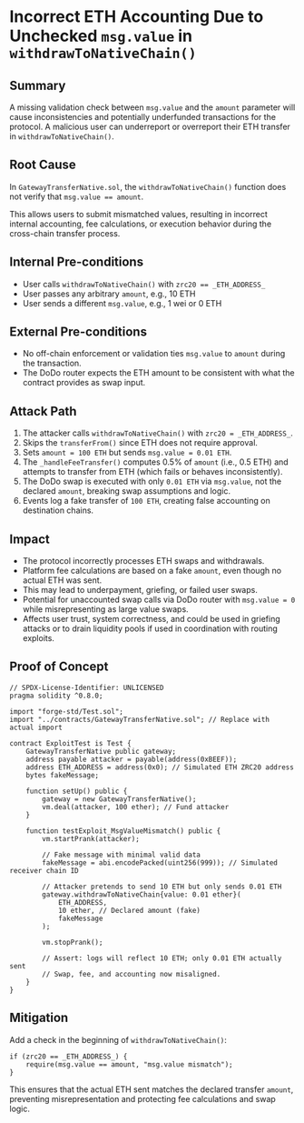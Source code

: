 # Incorrect ETH Accounting Due to Unchecked `msg.value` in `withdrawToNativeChain()`

## Summary

A missing validation check between `msg.value` and the `amount` parameter will cause inconsistencies and potentially underfunded transactions for the protocol. A malicious user can underreport or overreport their ETH transfer in `withdrawToNativeChain()`.

## Root Cause

In `GatewayTransferNative.sol`, the `withdrawToNativeChain()` function does not verify that `msg.value == amount`.

This allows users to submit mismatched values, resulting in incorrect internal accounting, fee calculations, or execution behavior during the cross-chain transfer process.

## Internal Pre-conditions

- User calls `withdrawToNativeChain()` with `zrc20 == _ETH_ADDRESS_`
- User passes any arbitrary `amount`, e.g., 10 ETH
- User sends a different `msg.value`, e.g., 1 wei or 0 ETH

## External Pre-conditions

- No off-chain enforcement or validation ties `msg.value` to `amount` during the transaction.
- The DoDo router expects the ETH amount to be consistent with what the contract provides as swap input.

## Attack Path

1. The attacker calls `withdrawToNativeChain()` with `zrc20 = _ETH_ADDRESS_`.
2. Skips the `transferFrom()` since ETH does not require approval.
3. Sets `amount = 100 ETH` but sends `msg.value = 0.01 ETH`.
4. The `_handleFeeTransfer()` computes 0.5% of `amount` (i.e., 0.5 ETH) and attempts to transfer from ETH (which fails or behaves inconsistently).
5. The DoDo swap is executed with only `0.01 ETH` via `msg.value`, not the declared `amount`, breaking swap assumptions and logic.
6. Events log a fake transfer of `100 ETH`, creating false accounting on destination chains.

## Impact

- The protocol incorrectly processes ETH swaps and withdrawals.
- Platform fee calculations are based on a fake `amount`, even though no actual ETH was sent.
- This may lead to underpayment, griefing, or failed user swaps.
- Potential for unaccounted swap calls via DoDo router with `msg.value = 0` while misrepresenting as large value swaps.
- Affects user trust, system correctness, and could be used in griefing attacks or to drain liquidity pools if used in coordination with routing exploits.

## Proof of Concept

```solidity
// SPDX-License-Identifier: UNLICENSED
pragma solidity ^0.8.0;

import "forge-std/Test.sol";
import "../contracts/GatewayTransferNative.sol"; // Replace with actual import

contract ExploitTest is Test {
    GatewayTransferNative public gateway;
    address payable attacker = payable(address(0xBEEF));
    address ETH_ADDRESS = address(0x0); // Simulated ETH ZRC20 address
    bytes fakeMessage;

    function setUp() public {
        gateway = new GatewayTransferNative();
        vm.deal(attacker, 100 ether); // Fund attacker
    }

    function testExploit_MsgValueMismatch() public {
        vm.startPrank(attacker);

        // Fake message with minimal valid data
        fakeMessage = abi.encodePacked(uint256(999)); // Simulated receiver chain ID

        // Attacker pretends to send 10 ETH but only sends 0.01 ETH
        gateway.withdrawToNativeChain{value: 0.01 ether}(
            ETH_ADDRESS,
            10 ether, // Declared amount (fake)
            fakeMessage
        );

        vm.stopPrank();

        // Assert: logs will reflect 10 ETH; only 0.01 ETH actually sent
        // Swap, fee, and accounting now misaligned.
    }
}
```

## Mitigation

Add a check in the beginning of `withdrawToNativeChain()`:

```solidity
if (zrc20 == _ETH_ADDRESS_) {
    require(msg.value == amount, "msg.value mismatch");
}
```

This ensures that the actual ETH sent matches the declared transfer `amount`, preventing misrepresentation and protecting fee calculations and swap logic.
